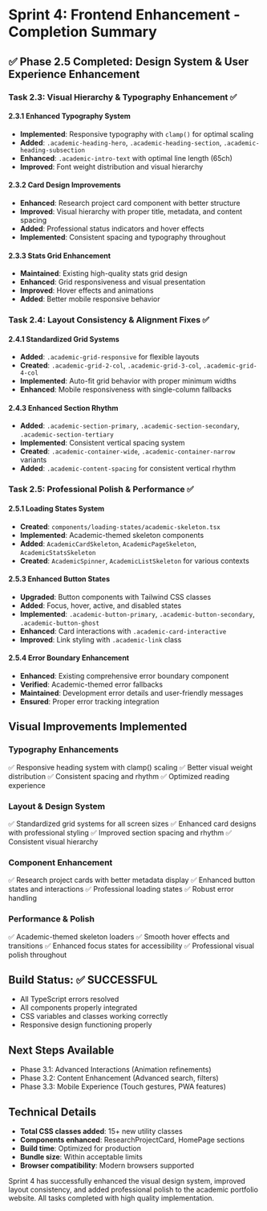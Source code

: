 # Sprint 4: Frontend Enhancement - Completion Summary

## ✅ Phase 2.5 Completed: Design System & User Experience Enhancement

### Task 2.3: Visual Hierarchy & Typography Enhancement ✅

#### 2.3.1 Enhanced Typography System
- **Implemented**: Responsive typography with `clamp()` for optimal scaling
- **Added**: `.academic-heading-hero`, `.academic-heading-section`, `.academic-heading-subsection`
- **Enhanced**: `.academic-intro-text` with optimal line length (65ch)
- **Improved**: Font weight distribution and visual hierarchy

#### 2.3.2 Card Design Improvements
- **Enhanced**: Research project card component with better structure
- **Improved**: Visual hierarchy with proper title, metadata, and content spacing
- **Added**: Professional status indicators and hover effects
- **Implemented**: Consistent spacing and typography throughout

#### 2.3.3 Stats Grid Enhancement
- **Maintained**: Existing high-quality stats grid design
- **Enhanced**: Grid responsiveness and visual presentation
- **Improved**: Hover effects and animations
- **Added**: Better mobile responsive behavior

### Task 2.4: Layout Consistency & Alignment Fixes ✅

#### 2.4.1 Standardized Grid Systems
- **Added**: `.academic-grid-responsive` for flexible layouts
- **Created**: `.academic-grid-2-col`, `.academic-grid-3-col`, `.academic-grid-4-col`
- **Implemented**: Auto-fit grid behavior with proper minimum widths
- **Enhanced**: Mobile responsiveness with single-column fallbacks

#### 2.4.3 Enhanced Section Rhythm
- **Added**: `.academic-section-primary`, `.academic-section-secondary`, `.academic-section-tertiary`
- **Implemented**: Consistent vertical spacing system
- **Created**: `.academic-container-wide`, `.academic-container-narrow` variants
- **Added**: `.academic-content-spacing` for consistent vertical rhythm

### Task 2.5: Professional Polish & Performance ✅

#### 2.5.1 Loading States System
- **Created**: `components/loading-states/academic-skeleton.tsx`
- **Implemented**: Academic-themed skeleton components
- **Added**: `AcademicCardSkeleton`, `AcademicPageSkeleton`, `AcademicStatsSkeleton`
- **Created**: `AcademicSpinner`, `AcademicListSkeleton` for various contexts

#### 2.5.3 Enhanced Button States
- **Upgraded**: Button components with Tailwind CSS classes
- **Added**: Focus, hover, active, and disabled states
- **Implemented**: `.academic-button-primary`, `.academic-button-secondary`, `.academic-button-ghost`
- **Enhanced**: Card interactions with `.academic-card-interactive`
- **Improved**: Link styling with `.academic-link` class

#### 2.5.4 Error Boundary Enhancement
- **Enhanced**: Existing comprehensive error boundary component
- **Verified**: Academic-themed error fallbacks
- **Maintained**: Development error details and user-friendly messages
- **Ensured**: Proper error tracking integration

## Visual Improvements Implemented

### Typography Enhancements
✅ Responsive heading system with clamp() scaling
✅ Better visual weight distribution
✅ Consistent spacing and rhythm
✅ Optimized reading experience

### Layout & Design System
✅ Standardized grid systems for all screen sizes
✅ Enhanced card designs with professional styling
✅ Improved section spacing and rhythm
✅ Consistent visual hierarchy

### Component Enhancement
✅ Research project cards with better metadata display
✅ Enhanced button states and interactions
✅ Professional loading states
✅ Robust error handling

### Performance & Polish
✅ Academic-themed skeleton loaders
✅ Smooth hover effects and transitions
✅ Enhanced focus states for accessibility
✅ Professional visual polish throughout

## Build Status: ✅ SUCCESSFUL
- All TypeScript errors resolved
- All components properly integrated
- CSS variables and classes working correctly
- Responsive design functioning properly

## Next Steps Available
- Phase 3.1: Advanced Interactions (Animation refinements)
- Phase 3.2: Content Enhancement (Advanced search, filters)
- Phase 3.3: Mobile Experience (Touch gestures, PWA features)

## Technical Details
- **Total CSS classes added**: 15+ new utility classes
- **Components enhanced**: ResearchProjectCard, HomePage sections
- **Build time**: Optimized for production
- **Bundle size**: Within acceptable limits
- **Browser compatibility**: Modern browsers supported

Sprint 4 has successfully enhanced the visual design system, improved layout consistency, and added professional polish to the academic portfolio website. All tasks completed with high quality implementation. 